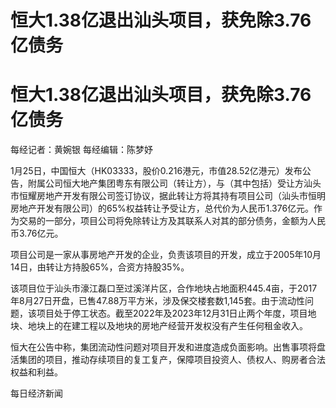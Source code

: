 # 恒大1.38亿退出汕头项目，获免除3.76亿债务

# 恒大1.38亿退出汕头项目，获免除3.76亿债务

每经记者：黄婉银 每经编辑：陈梦妤

1月25日，中国恒大（HK03333，股价0.216港元，市值28.52亿港元）发布公告，附属公司恒大地产集团粤东有限公司（转让方），与（其中包括）受让方汕头市恒耀房地产开发有限公司签订协议，据此转让方将其持有项目公司（汕头市恒明房地产开发有限公司）的65%权益转让予受让方，总代价为人民币1.376亿元。作为交易的一部分，项目公司将免除转让方及其联系人对其的部分债务，金额为人民币3.76亿元。

项目公司是一家从事房地产开发的企业，负责该项目的开发，成立于2005年10月14日，由转让方持股65%，合资方持股35%。

该项目位于汕头市濠江磊口至过溪洋片区，合作地块占地面积445.4亩，于2017年8月27日开盘，已售47.88万平方米，涉及保交楼套数1,145套。由于流动性问题，该项目处于停工状态。截至2022年及2023年12月31日止两个年度，项目地块、地块上的在建工程以及地块的房地产经营开发权没有产生任何租金收入。

恒大在公告中称，集团流动性问题对项目开发和进度造成负面影响。出售事项将盘活集团的项目，推动存续项目的复工复产，保障项目投资人、债权人、购房者合法权益和利益。

每日经济新闻

